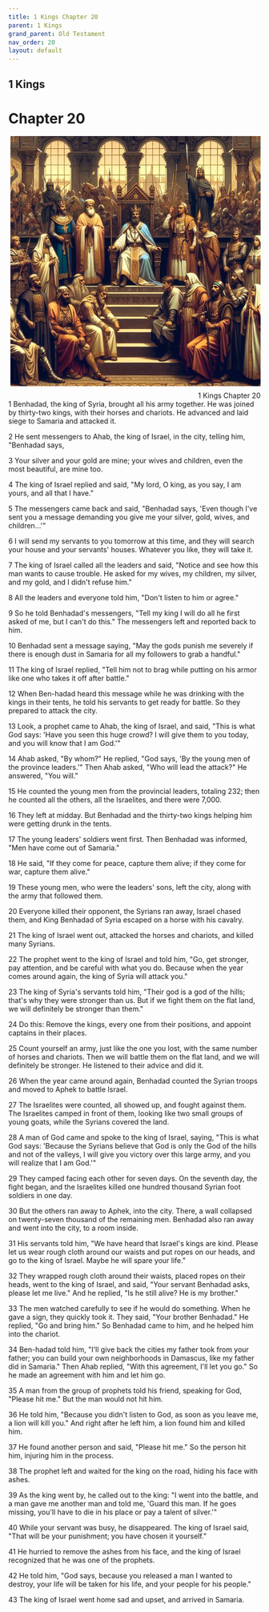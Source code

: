 ```yaml
---
title: 1 Kings Chapter 20
parent: 1 Kings
grand_parent: Old Testament
nav_order: 20
layout: default
---
```


## 1 Kings

# Chapter 20

<div style="clear: both; text-align: right;">
    <img src="/assets/Image/1 Kings/500/20.jpg" alt="1 Kings Chapter 20" class="chapter-image" style="max-width: 100%; height: auto; float: right; margin: 0 0 10px 10px; padding-left: 10%;">
    <figcaption style="font-size: 14px;">1 Kings Chapter 20</figcaption>
</div>
1 Benhadad, the king of Syria, brought all his army together. He was joined by thirty-two kings, with their horses and chariots. He advanced and laid siege to Samaria and attacked it.

2 He sent messengers to Ahab, the king of Israel, in the city, telling him, "Benhadad says,

3 Your silver and your gold are mine; your wives and children, even the most beautiful, are mine too.

4 The king of Israel replied and said, "My lord, O king, as you say, I am yours, and all that I have."

5 The messengers came back and said, "Benhadad says, 'Even though I've sent you a message demanding you give me your silver, gold, wives, and children...'"

6 I will send my servants to you tomorrow at this time, and they will search your house and your servants' houses. Whatever you like, they will take it.

7 The king of Israel called all the leaders and said, "Notice and see how this man wants to cause trouble. He asked for my wives, my children, my silver, and my gold, and I didn't refuse him."

8 All the leaders and everyone told him, "Don't listen to him or agree."

9 So he told Benhadad's messengers, "Tell my king I will do all he first asked of me, but I can't do this." The messengers left and reported back to him.

10 Benhadad sent a message saying, "May the gods punish me severely if there is enough dust in Samaria for all my followers to grab a handful."

11 The king of Israel replied, "Tell him not to brag while putting on his armor like one who takes it off after battle."

12 When Ben-hadad heard this message while he was drinking with the kings in their tents, he told his servants to get ready for battle. So they prepared to attack the city.

13 Look, a prophet came to Ahab, the king of Israel, and said, "This is what God says: 'Have you seen this huge crowd? I will give them to you today, and you will know that I am God.'"

14 Ahab asked, "By whom?" He replied, "God says, 'By the young men of the province leaders.'" Then Ahab asked, "Who will lead the attack?" He answered, "You will."

15 He counted the young men from the provincial leaders, totaling 232; then he counted all the others, all the Israelites, and there were 7,000.

16 They left at midday. But Benhadad and the thirty-two kings helping him were getting drunk in the tents.

17 The young leaders' soldiers went first. Then Benhadad was informed, "Men have come out of Samaria."

18 He said, "If they come for peace, capture them alive; if they come for war, capture them alive."

19 These young men, who were the leaders' sons, left the city, along with the army that followed them.

20 Everyone killed their opponent, the Syrians ran away, Israel chased them, and King Benhadad of Syria escaped on a horse with his cavalry.

21 The king of Israel went out, attacked the horses and chariots, and killed many Syrians.

22 The prophet went to the king of Israel and told him, "Go, get stronger, pay attention, and be careful with what you do. Because when the year comes around again, the king of Syria will attack you."

23 The king of Syria's servants told him, "Their god is a god of the hills; that's why they were stronger than us. But if we fight them on the flat land, we will definitely be stronger than them."

24 Do this: Remove the kings, every one from their positions, and appoint captains in their places.

25 Count yourself an army, just like the one you lost, with the same number of horses and chariots. Then we will battle them on the flat land, and we will definitely be stronger. He listened to their advice and did it.

26 When the year came around again, Benhadad counted the Syrian troops and moved to Aphek to battle Israel.

27 The Israelites were counted, all showed up, and fought against them. The Israelites camped in front of them, looking like two small groups of young goats, while the Syrians covered the land.

28 A man of God came and spoke to the king of Israel, saying, "This is what God says: 'Because the Syrians believe that God is only the God of the hills and not of the valleys, I will give you victory over this large army, and you will realize that I am God.'"

29 They camped facing each other for seven days. On the seventh day, the fight began, and the Israelites killed one hundred thousand Syrian foot soldiers in one day.

30 But the others ran away to Aphek, into the city. There, a wall collapsed on twenty-seven thousand of the remaining men. Benhadad also ran away and went into the city, to a room inside.

31 His servants told him, "We have heard that Israel's kings are kind. Please let us wear rough cloth around our waists and put ropes on our heads, and go to the king of Israel. Maybe he will spare your life."

32 They wrapped rough cloth around their waists, placed ropes on their heads, went to the king of Israel, and said, "Your servant Benhadad asks, please let me live." And he replied, "Is he still alive? He is my brother."

33 The men watched carefully to see if he would do something. When he gave a sign, they quickly took it. They said, "Your brother Benhadad." He replied, "Go and bring him." So Benhadad came to him, and he helped him into the chariot.

34 Ben-hadad told him, "I'll give back the cities my father took from your father; you can build your own neighborhoods in Damascus, like my father did in Samaria." Then Ahab replied, "With this agreement, I'll let you go." So he made an agreement with him and let him go.

35 A man from the group of prophets told his friend, speaking for God, "Please hit me." But the man would not hit him.

36 He told him, "Because you didn't listen to God, as soon as you leave me, a lion will kill you." And right after he left him, a lion found him and killed him.

37 He found another person and said, "Please hit me." So the person hit him, injuring him in the process.

38 The prophet left and waited for the king on the road, hiding his face with ashes.

39 As the king went by, he called out to the king: "I went into the battle, and a man gave me another man and told me, 'Guard this man. If he goes missing, you'll have to die in his place or pay a talent of silver.'"

40 While your servant was busy, he disappeared. The king of Israel said, "That will be your punishment; you have chosen it yourself."

41 He hurried to remove the ashes from his face, and the king of Israel recognized that he was one of the prophets.

42 He told him, "God says, because you released a man I wanted to destroy, your life will be taken for his life, and your people for his people."

43 The king of Israel went home sad and upset, and arrived in Samaria.


